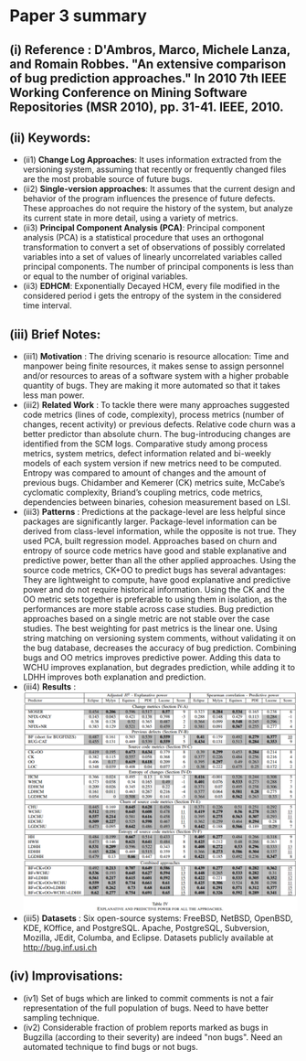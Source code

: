 # Paper 3 summary

## (i) Reference : D'Ambros, Marco, Michele Lanza, and Romain Robbes. "An extensive comparison of bug prediction approaches." In 2010 7th IEEE Working Conference on Mining Software Repositories (MSR 2010), pp. 31-41. IEEE, 2010.

## (ii) Keywords:

* (ii1) **Change Log Approaches**: It uses information extracted from the versioning system, assuming that recently or frequently changed files are the most probable source of future bugs.
* (ii2) **Single-version approaches**: It assumes that the current design and behavior of the program influences the presence of future defects. These approaches do not require the history of the system, but analyze its current state in more detail, using a variety of metrics.
* (ii3) **Principal Component Analysis (PCA)**: Principal component analysis (PCA) is a statistical procedure that uses an orthogonal transformation to convert a set of observations of possibly correlated variables into a set of values of linearly uncorrelated variables called principal components. The number of principal components is less than or equal to the number of original variables.
* (ii3) **EDHCM**: Exponentially Decayed HCM, every file modified in the considered period i gets the entropy of the system in the considered time interval.

## (iii) Brief Notes:

* (iii1) **Motivation** : The driving scenario is resource allocation: Time and manpower being finite resources, it makes sense to assign personnel and/or resources to areas of a software system with a higher probable quantity of bugs. They are making it more automated so that it takes less man power.
* (iii2) **Related Work** : To tackle there were many approaches suggested code metrics (lines of code, complexity), process metrics (number of changes, recent activity) or previous defects. Relative code churn was a better predictor than absolute churn. The bug-introducing changes are identified from the SCM logs.  Comparative study among process metrics, system metrics, defect information related and bi-weekly models of each system version if new metrics need to be computed. Entropy was compared to amount of changes and the amount of previous bugs. Chidamber and Kemerer (CK) metrics suite, McCabe’s cyclomatic complexity, Briand’s coupling metrics, code metrics, dependencies between binaries, cohesion measurement based on LSI.
* (iii3) **Patterns** : Predictions at the package-level are less helpful since packages are significantly larger. Package-level information can be derived from class-level information, while the opposite is not true. They used PCA, built regression model. Approaches based on churn and entropy of source code
metrics have good and stable explanative and predictive power, better than all the other applied approaches. Using the source code metrics, CK+OO to predict
bugs has several advantages: They are lightweight to compute, have good explanative and predictive power and do not require historical information. Using the CK and the OO metric sets together is preferable to using them in isolation, as the performances are more stable across case studies. Bug prediction approaches based on a single metric are not stable over the case studies. The best weighting for past metrics is the linear one. Using string matching on versioning system comments, without validating it on the bug database, decreases the accuracy of bug prediction. Combining bugs and OO metrics improves predictive power. Adding this data to WCHU improves explanation, but degrades prediction, while adding it to LDHH improves both explanation and prediction.
* (iii4) **Results** :
![alt tag](https://github.com/amritbhanu/fss16591/blob/master/read/3/results.png)
* (iii5) **Datasets** : Six open-source systems: FreeBSD, NetBSD, OpenBSD, KDE, KOffice, and PostgreSQL. Apache, PostgreSQL, Subversion, Mozilla, JEdit, Columba, and Eclipse. Datasets publicly available at http://bug.inf.usi.ch

## (iv) Improvisations:
- (iv1) Set of bugs which are linked to commit comments is not a fair representation of the full population of bugs. Need to have better sampling technique.
- (iv2) Considerable fraction of problem reports marked as bugs in Bugzilla (according to their severity) are indeed "non bugs". Need an automated technique to find bugs or not bugs.

